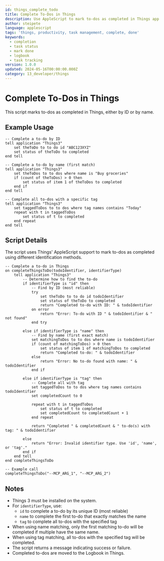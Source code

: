 ```yaml
---
id: things_complete_todo
title: Complete To-Dos in Things
description: Use AppleScript to mark to-dos as completed in Things app
author: steipete
language: applescript
tags: 'things, productivity, task management, complete, done'
keywords:
  - completion
  - task status
  - mark done
  - logbook
  - task tracking
version: 1.0.0
updated: 2024-05-16T00:00:00.000Z
category: 13_developer/things
---
```


# Complete To-Dos in Things

This script marks to-dos as completed in Things, either by ID or by name.

## Example Usage

```applescript
-- Complete a to-do by ID
tell application "Things3"
    set theToDo to to do id "ABC123XYZ"
    set status of theToDo to completed
end tell

-- Complete a to-do by name (first match)
tell application "Things3"
    set theToDos to to dos where name is "Buy groceries"
    if (count of theToDos) > 0 then
        set status of item 1 of theToDos to completed
    end if
end tell

-- Complete all to-dos with a specific tag
tell application "Things3"
    set taggedToDos to to dos where tag names contains "Today"
    repeat with t in taggedToDos
        set status of t to completed
    end repeat
end tell
```

## Script Details

The script uses Things' AppleScript support to mark to-dos as completed using different identification methods.

```applescript
-- Complete a to-do in Things
on completeThingsToDo(todoIdentifier, identifierType)
    tell application "Things3"
        -- Determine how to find the to-do
        if identifierType is "id" then
            -- Find by ID (most reliable)
            try
                set theToDo to to do id todoIdentifier
                set status of theToDo to completed
                return "Completed to-do with ID: " & todoIdentifier
            on error
                return "Error: To-do with ID " & todoIdentifier & " not found"
            end try
            
        else if identifierType is "name" then
            -- Find by name (first exact match)
            set matchingToDos to to dos where name is todoIdentifier
            if (count of matchingToDos) > 0 then
                set status of item 1 of matchingToDos to completed
                return "Completed to-do: " & todoIdentifier
            else
                return "Error: No to-do found with name: " & todoIdentifier
            end if
            
        else if identifierType is "tag" then
            -- Complete all with tag
            set taggedToDos to to dos where tag names contains todoIdentifier
            set completedCount to 0
            
            repeat with t in taggedToDos
                set status of t to completed
                set completedCount to completedCount + 1
            end repeat
            
            return "Completed " & completedCount & " to-do(s) with tag: " & todoIdentifier
            
        else
            return "Error: Invalid identifier type. Use 'id', 'name', or 'tag'."
        end if
    end tell
end completeThingsToDo

-- Example call
completeThingsToDo("--MCP_ARG_1", "--MCP_ARG_2")
```

## Notes

- Things 3 must be installed on the system.
- For `identifierType`, use:
  - `id` to complete a to-do by its unique ID (most reliable)
  - `name` to complete the first to-do that exactly matches the name
  - `tag` to complete all to-dos with the specified tag
- When using name matching, only the first matching to-do will be completed if multiple have the same name.
- When using tag matching, all to-dos with the specified tag will be completed.
- The script returns a message indicating success or failure.
- Completed to-dos are moved to the Logbook in Things.
